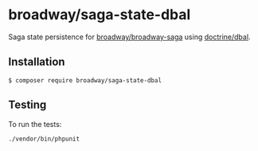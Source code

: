 # broadway/saga-state-dbal

Saga state persistence for [broadway/broadway-saga](https://github.com/broadway/broadway-saga) using [doctrine/dbal](https://github.com/doctrine/dbal).

## Installation

```
$ composer require broadway/saga-state-dbal
```

## Testing

To run the tests:

```
./vendor/bin/phpunit
```
